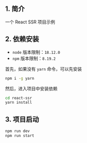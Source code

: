 ## 1. 简介

一个 React SSR 项目示例

## 2. 依赖安装

- `node` 版本限制：`18.12.0`
- `npm` 版本限制：`8.19.2`

首先，如果没有 `yarn` 命令，可以先安装

```bash
npm i -g yarn
```

然后，进入项目中安装依赖

```bash
cd react-ssr
yarn install
```

## 3. 项目启动

```bash
npm run dev
npm run start
```
